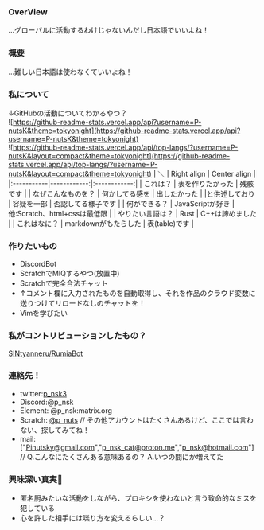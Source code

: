 ### OverView
…グローバルに活動するわけじゃないんだし日本語でいいよね！
### 概要
…難しい日本語は使わなくていいよね！
### 私について
↓GitHubの活動についてわかるやつ？  
![https://github-readme-stats.vercel.app/api?username=P-nutsK&theme=tokyonight](https://github-readme-stats.vercel.app/api?username=P-nutsK&theme=tokyonight)  
![https://github-readme-stats.vercel.app/api/top-langs/?username=P-nutsK&layout=compact&theme=tokyonight](https://github-readme-stats.vercel.app/api/top-langs/?username=P-nutsK&layout=compact&theme=tokyonight)
| ＼ | Right align | Center align |
|:-----------|------------:|:------------:|
| これは？       | 表を作りたかった | 残骸です    |
| なぜこんなものを？  | 何かしてる感を | 出したかった   |
|と供述しており | 容疑を一部 | 否認してる様子です   |
| 何ができる？  | JavaScriptが好き  | 他:Scratch、html+cssは最低限  |
| やりたい言語は？  | Rust  | C++は諦めました  |
| これはなに？ | markdownがもたらした | 表(table)です  |

### 作りたいもの
* DiscordBot
* ScratchでMIQするやつ(放置中)
* Scratchで完全合法チャット
* ↑コメント欄に入力されたものを自動取得し、それを作品のクラウド変数に送りつけてリロードなしのチャットを！
* Vimを学びたい

### 私がコントリビューションしたもの？
[SINtyanneru/RumiaBot](https://github.com/SINtyanneru/RumiaBot)
### 連絡先！
* twitter:[p_nsk3](https://twitter.com/p_nsk3)
* Discord:@p_nsk
* Element: @p_nsk:matrix.org
* Scratch: [@p_nuts](https://scratch.mit.edu/users/p_nuts) // その他アカウントはたくさんあるけど、ここでは言わない、探してみてね！
* mail:\["[Pinutsky@gmail.com](mailto:pinutsky@gmail.com)"\,"[p_nsk_cat@proton.me](mailto:p_nskcat@proton.me)","[p_nsk@hotmail\.com](mailto:p_nsk@hotmail.com)"] // Q.こんなにたくさんある意味あるの？ A.いつの間にか増えてた
### 興味深い真実🤔
* 匿名厨みたいな活動をしながら、プロキシを使わないと言う致命的なミスを犯している
* 心を許した相手には喋り方を変えるらしい…？
<!--
**P-nutsK/P-nutsK** is a ✨ _special_ ✨ repository because its `README.md` (this file) appears on your GitHub profile.

Here are some ideas to get you started:

- 🔭 I’m currently working on ...
- 🌱 I’m currently learning ...
- 👯 I’m looking to collaborate on ...
- 🤔 I’m looking for help with ...
- 💬 Ask me about ...
- 📫 How to reach me: ...
- 😄 Pronouns: ...
- ⚡ Fun fact: ...
-->
